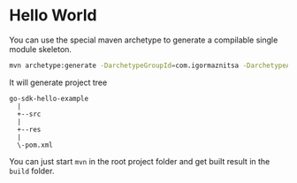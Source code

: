 # Hello World

You can use the special maven archetype to generate a compilable single module skeleton.

```bash
mvn archetype:generate -DarchetypeGroupId=com.igormaznitsa -DarchetypeArtifactId=gosdk-wrapper-maven-plugin-hello -DarchetypeVersion=1.0.2
```

It will generate project tree

```
go-sdk-hello-example
  |
  +--src
  |
  +--res
  |
  \-pom.xml
```

You can just start `mvn` in the root project folder and get built result in the `build` folder.
